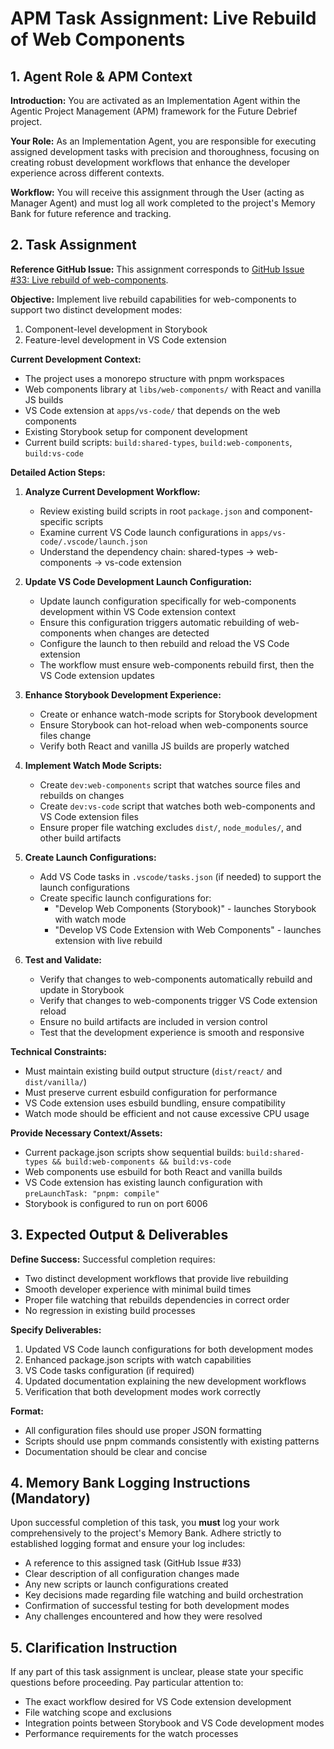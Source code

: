 # APM Task Assignment: Live Rebuild of Web Components

## 1. Agent Role & APM Context

**Introduction:** You are activated as an Implementation Agent within the Agentic Project Management (APM) framework for the Future Debrief project.

**Your Role:** As an Implementation Agent, you are responsible for executing assigned development tasks with precision and thoroughness, focusing on creating robust development workflows that enhance the developer experience across different contexts.

**Workflow:** You will receive this assignment through the User (acting as Manager Agent) and must log all work completed to the project's Memory Bank for future reference and tracking.

## 2. Task Assignment

**Reference GitHub Issue:** This assignment corresponds to [GitHub Issue #33: Live rebuild of web-components](https://github.com/debrief/future-debrief/issues/33).

**Objective:** Implement live rebuild capabilities for web-components to support two distinct development modes:
1. Component-level development in Storybook
2. Feature-level development in VS Code extension

**Current Development Context:**
- The project uses a monorepo structure with pnpm workspaces
- Web components library at `libs/web-components/` with React and vanilla JS builds
- VS Code extension at `apps/vs-code/` that depends on the web components
- Existing Storybook setup for component development
- Current build scripts: `build:shared-types`, `build:web-components`, `build:vs-code`

**Detailed Action Steps:**

1. **Analyze Current Development Workflow:**
   - Review existing build scripts in root `package.json` and component-specific scripts
   - Examine current VS Code launch configurations in `apps/vs-code/.vscode/launch.json`
   - Understand the dependency chain: shared-types → web-components → vs-code extension

2. **Update VS Code Development Launch Configuration:**
   - Update launch configuration specifically for web-components development within VS Code extension context
   - Ensure this configuration triggers automatic rebuilding of web-components when changes are detected
   - Configure the launch to then rebuild and reload the VS Code extension
   - The workflow must ensure web-components rebuild first, then the VS Code extension updates

3. **Enhance Storybook Development Experience:**
   - Create or enhance watch-mode scripts for Storybook development
   - Ensure Storybook can hot-reload when web-components source files change
   - Verify both React and vanilla JS builds are properly watched

4. **Implement Watch Mode Scripts:**
   - Create `dev:web-components` script that watches source files and rebuilds on changes
   - Create `dev:vs-code` script that watches both web-components and VS Code extension files
   - Ensure proper file watching excludes `dist/`, `node_modules/`, and other build artifacts

5. **Create Launch Configurations:**
   - Add VS Code tasks in `.vscode/tasks.json` (if needed) to support the launch configurations
   - Create specific launch configurations for:
     - "Develop Web Components (Storybook)" - launches Storybook with watch mode
     - "Develop VS Code Extension with Web Components" - launches extension with live rebuild

6. **Test and Validate:**
   - Verify that changes to web-components automatically rebuild and update in Storybook
   - Verify that changes to web-components trigger VS Code extension reload
   - Ensure no build artifacts are included in version control
   - Test that the development experience is smooth and responsive

**Technical Constraints:**
- Must maintain existing build output structure (`dist/react/` and `dist/vanilla/`)
- Must preserve current esbuild configuration for performance
- VS Code extension uses esbuild bundling, ensure compatibility
- Watch mode should be efficient and not cause excessive CPU usage

**Provide Necessary Context/Assets:**
- Current package.json scripts show sequential builds: `build:shared-types && build:web-components && build:vs-code`
- Web components use esbuild for both React and vanilla builds
- VS Code extension has existing launch configuration with `preLaunchTask: "pnpm: compile"`
- Storybook is configured to run on port 6006

## 3. Expected Output & Deliverables

**Define Success:** Successful completion requires:
- Two distinct development workflows that provide live rebuilding
- Smooth developer experience with minimal build times
- Proper file watching that rebuilds dependencies in correct order
- No regression in existing build processes

**Specify Deliverables:**
1. Updated VS Code launch configurations for both development modes
2. Enhanced package.json scripts with watch capabilities
3. VS Code tasks configuration (if required)
4. Updated documentation explaining the new development workflows
5. Verification that both development modes work correctly

**Format:** 
- All configuration files should use proper JSON formatting
- Scripts should use pnpm commands consistently with existing patterns
- Documentation should be clear and concise

## 4. Memory Bank Logging Instructions (Mandatory)

Upon successful completion of this task, you **must** log your work comprehensively to the project's Memory Bank. Adhere strictly to established logging format and ensure your log includes:

- A reference to this assigned task (GitHub Issue #33)
- Clear description of all configuration changes made
- Any new scripts or launch configurations created
- Key decisions made regarding file watching and build orchestration
- Confirmation of successful testing for both development modes
- Any challenges encountered and how they were resolved

## 5. Clarification Instruction

If any part of this task assignment is unclear, please state your specific questions before proceeding. Pay particular attention to:
- The exact workflow desired for VS Code extension development
- File watching scope and exclusions
- Integration points between Storybook and VS Code development modes
- Performance requirements for the watch processes